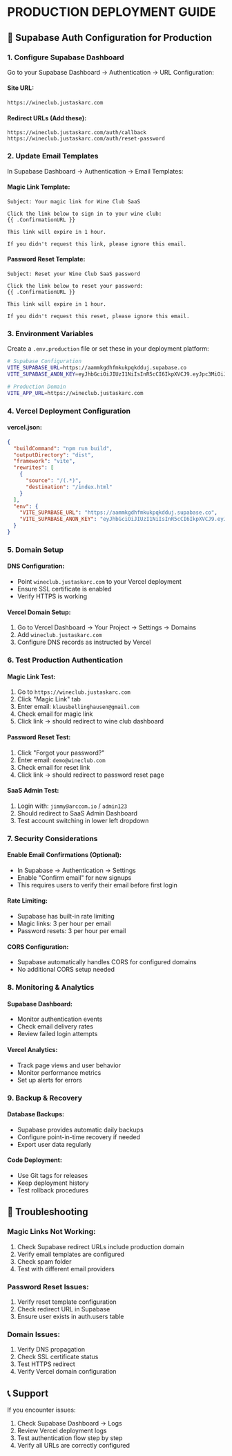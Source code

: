 # PRODUCTION DEPLOYMENT GUIDE

## 🚀 Supabase Auth Configuration for Production

### 1. Configure Supabase Dashboard

Go to your Supabase Dashboard → Authentication → URL Configuration:

#### **Site URL:**
```
https://wineclub.justaskarc.com
```

#### **Redirect URLs (Add these):**
```
https://wineclub.justaskarc.com/auth/callback
https://wineclub.justaskarc.com/auth/reset-password
```

### 2. Update Email Templates

In Supabase Dashboard → Authentication → Email Templates:

#### **Magic Link Template:**
```
Subject: Your magic link for Wine Club SaaS

Click the link below to sign in to your wine club:
{{ .ConfirmationURL }}

This link will expire in 1 hour.

If you didn't request this link, please ignore this email.
```

#### **Password Reset Template:**
```
Subject: Reset your Wine Club SaaS password

Click the link below to reset your password:
{{ .ConfirmationURL }}

This link will expire in 1 hour.

If you didn't request this reset, please ignore this email.
```

### 3. Environment Variables

Create a `.env.production` file or set these in your deployment platform:

```bash
# Supabase Configuration
VITE_SUPABASE_URL=https://aammkgdhfmkukpqkdduj.supabase.co
VITE_SUPABASE_ANON_KEY=eyJhbGciOiJIUzI1NiIsInR5cCI6IkpXVCJ9.eyJpc3MiOiJzdXBhYmFzZSIsInJlZiI6ImFhbW1rZ2RoZm1rdWtwcWtkZHVqIiwicm9sZSI6ImFub24iLCJpYXQiOjE3NTk0MzgxNTIsImV4cCI6MjA3NTAxNDE1Mn0.V-9vkcctLQ8flXrdc50c3ghIHhxnNGsKl6HfvXHzlY8

# Production Domain
VITE_APP_URL=https://wineclub.justaskarc.com
```

### 4. Vercel Deployment Configuration

#### **vercel.json:**
```json
{
  "buildCommand": "npm run build",
  "outputDirectory": "dist",
  "framework": "vite",
  "rewrites": [
    {
      "source": "/(.*)",
      "destination": "/index.html"
    }
  ],
  "env": {
    "VITE_SUPABASE_URL": "https://aammkgdhfmkukpqkdduj.supabase.co",
    "VITE_SUPABASE_ANON_KEY": "eyJhbGciOiJIUzI1NiIsInR5cCI6IkpXVCJ9.eyJpc3MiOiJzdXBhYmFzZSIsInJlZiI6ImFhbW1rZ2RoZm1rdWtwcWtkZHVqIiwicm9sZSI6ImFub24iLCJpYXQiOjE3NTk0MzgxNTIsImV4cCI6MjA3NTAxNDE1Mn0.V-9vkcctLQ8flXrdc50c3ghIHhxnNGsKl6HfvXHzlY8"
  }
}
```

### 5. Domain Setup

#### **DNS Configuration:**
- Point `wineclub.justaskarc.com` to your Vercel deployment
- Ensure SSL certificate is enabled
- Verify HTTPS is working

#### **Vercel Domain Setup:**
1. Go to Vercel Dashboard → Your Project → Settings → Domains
2. Add `wineclub.justaskarc.com`
3. Configure DNS records as instructed by Vercel

### 6. Test Production Authentication

#### **Magic Link Test:**
1. Go to `https://wineclub.justaskarc.com`
2. Click "Magic Link" tab
3. Enter email: `klausbellinghausen@gmail.com`
4. Check email for magic link
5. Click link → should redirect to wine club dashboard

#### **Password Reset Test:**
1. Click "Forgot your password?"
2. Enter email: `demo@wineclub.com`
3. Check email for reset link
4. Click link → should redirect to password reset page

#### **SaaS Admin Test:**
1. Login with: `jimmy@arccom.io` / `admin123`
2. Should redirect to SaaS Admin Dashboard
3. Test account switching in lower left dropdown

### 7. Security Considerations

#### **Enable Email Confirmations (Optional):**
- In Supabase → Authentication → Settings
- Enable "Confirm email" for new signups
- This requires users to verify their email before first login

#### **Rate Limiting:**
- Supabase has built-in rate limiting
- Magic links: 3 per hour per email
- Password resets: 3 per hour per email

#### **CORS Configuration:**
- Supabase automatically handles CORS for configured domains
- No additional CORS setup needed

### 8. Monitoring & Analytics

#### **Supabase Dashboard:**
- Monitor authentication events
- Check email delivery rates
- Review failed login attempts

#### **Vercel Analytics:**
- Track page views and user behavior
- Monitor performance metrics
- Set up alerts for errors

### 9. Backup & Recovery

#### **Database Backups:**
- Supabase provides automatic daily backups
- Configure point-in-time recovery if needed
- Export user data regularly

#### **Code Deployment:**
- Use Git tags for releases
- Keep deployment history
- Test rollback procedures

## 🚨 Troubleshooting

### Magic Links Not Working:
1. Check Supabase redirect URLs include production domain
2. Verify email templates are configured
3. Check spam folder
4. Test with different email providers

### Password Reset Issues:
1. Verify reset template configuration
2. Check redirect URL in Supabase
3. Ensure user exists in auth.users table

### Domain Issues:
1. Verify DNS propagation
2. Check SSL certificate status
3. Test HTTPS redirect
4. Verify Vercel domain configuration

## 📞 Support

If you encounter issues:
1. Check Supabase Dashboard → Logs
2. Review Vercel deployment logs
3. Test authentication flow step by step
4. Verify all URLs are correctly configured
